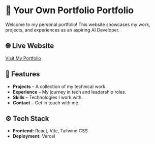 # 🚀 Your Own Portfolio Portfolio  

Welcome to my personal portfolio! This website showcases my work, projects, and experiences as an aspiring AI Developer.  

## 🌐 Live Website  
[Visit My Portfolio](https://demoport.vercel.app/)  

## 📌 Features  
- **Projects** – A collection of my technical work.  
- **Experience** – My journey in tech and leadership roles.  
- **Skills** – Technologies I work with.  
- **Contact** – Get in touch with me.  

## ⚙️ Tech Stack  
- **Frontend:** React, Vite, Tailwind CSS  
- **Deployment:** Vercel  
